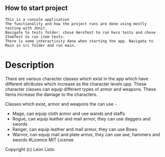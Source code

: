## How to start project
    This is a console application
    The functionality and how the project runs are done using mostly testing with JUnit. 
    Navigate to tests folder, chose HeroTest to run hero tests and chose ItemTest to run item tests.
    There is some interactivity done when starting the app. Navigate to Main in src folder and run main.
# Description
There are various character classes which exist in the app which have different attributes which increase as the character levels upp.
These character classes can equip different types of armor and weapons. These items increase the damage to the characters.

Classes which exist, armor and weapons the can use - 
* Mage, can equip cloth armor and use wands and staffs
* Rogue, can equip leather and mail armor, they can use daggers and swords
* Ranger, can equip leather and mail armor, they can use Bows
* Warrior, can equip mail and plate armor, they can use axe, hammers and swords
 #Licence
MIT License

Copyright (c)  Leon Listo
